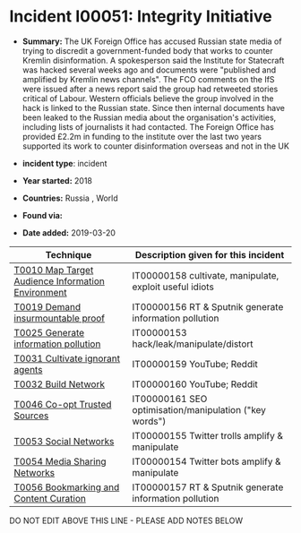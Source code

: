 # Incident I00051: Integrity Initiative

* **Summary:** The UK Foreign Office has accused Russian state media of trying to discredit a government-funded body that works to counter Kremlin disinformation. A spokesperson said the Institute for Statecraft was hacked several weeks ago and documents were "published and amplified by Kremlin news channels".
The FCO comments on the IfS were issued after a news report said the group had retweeted stories critical of Labour. Western officials believe the group involved in the hack is linked to the Russian state. Since then internal documents have been leaked to the Russian media about the organisation's activities, including lists of journalists it had contacted. The Foreign Office has provided £2.2m in funding to the institute over the last two years supported its work to counter disinformation overseas and not in the UK

* **incident type**: incident

* **Year started:** 2018

* **Countries:** Russia , World

* **Found via:** 

* **Date added:** 2019-03-20
 

| Technique | Description given for this incident |
| --------- | ------------------------- |
| [T0010 Map Target Audience Information Environment](../generated_pages/techniques/T0010.md) | IT00000158 cultivate, manipulate, exploit useful idiots |
| [T0019 Demand insurmountable proof](../generated_pages/techniques/T0019.md) | IT00000156 RT & Sputnik generate information pollution |
| [T0025 Generate information pollution](../generated_pages/techniques/T0025.md) | IT00000153 hack/leak/manipulate/distort |
| [T0031 Cultivate ignorant agents](../generated_pages/techniques/T0031.md) | IT00000159 YouTube; Reddit |
| [T0032 Build Network](../generated_pages/techniques/T0032.md) | IT00000160 YouTube; Reddit |
| [T0046 Co-opt Trusted Sources](../generated_pages/techniques/T0046.md) | IT00000161 SEO optimisation/manipulation ("key words") |
| [T0053 Social Networks](../generated_pages/techniques/T0053.md) | IT00000155 Twitter trolls amplify & manipulate |
| [T0054 Media Sharing Networks](../generated_pages/techniques/T0054.md) | IT00000154 Twitter bots amplify & manipulate |
| [T0056 Bookmarking and Content Curation](../generated_pages/techniques/T0056.md) | IT00000157 RT & Sputnik generate information pollution |


DO NOT EDIT ABOVE THIS LINE - PLEASE ADD NOTES BELOW